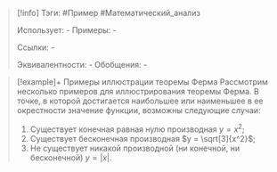 > [!info]
> Тэги: #Пример #Математический_анализ  
> 
> Использует: *-*
> Примеры: *-*
> 
> Ссылки: *-*
> 
> Эквивалентности: *-*
> Обобщения: *-*

> [!example]+ Примеры иллюстрации теоремы Ферма
> Рассмотрим несколько примеров для иллюстрирования теоремы Ферма. В точке, в которой достигается наибольшее или наименьшее в ее окрестности значение функции, возможны следующие случаи: 
> 1. Существует конечная равная нулю производная $y = x^2$; 
> 2. Существует бесконечная производная $y = \sqrt[3]{x^2}$; 
> 3. Не существует никакой производной (ни конечной, ни бесконечной) $y = |x|$.